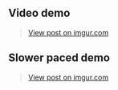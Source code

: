 ## Video demo<blockquote class="imgur-embed-pub" lang="en" data-id="NCO3sbE"><a href="//imgur.com/NCO3sbE">View post on imgur.com</a></blockquote><script async src="//s.imgur.com/min/embed.js" charset="utf-8"></script>## Slower paced demo<blockquote class="imgur-embed-pub" lang="en" data-id="uXAIem5"><a href="//imgur.com/uXAIem5">View post on imgur.com</a></blockquote><script async src="//s.imgur.com/min/embed.js" charset="utf-8"></script>